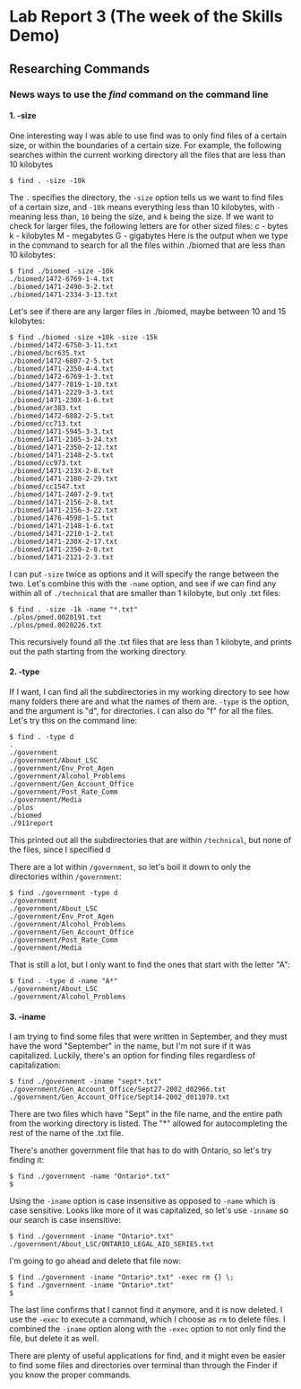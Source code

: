 # Lab Report 3 (The week of the Skills Demo)
## Researching Commands
### News ways to use the *find* command on the command line

#### 1. -size
One interesting way I was able to use find was to only find files of a certain size, or within the boundaries of a certain size. For example, the following searches within the current working directory all the files that are less than 10 kilobytes
```
$ find . -size -10k
```
The `.` specifies the directory, the `-size` option tells us we want to find files of a certain size, and `-10k` means everything less than 10 kilobytes, with `-` meaning less than, `10` being the size, and `k` being the size. If we want to check for larger files, the following letters are for other sized files:
c - bytes
k - kilobytes
M - megabytes
G - gigabytes
Here is the output when we type in the command to search for all the files within ./biomed that are less than 10 kilobytes:
```
$ find ./biomed -size -10k
./biomed/1472-6769-1-4.txt
./biomed/1471-2490-3-2.txt
./biomed/1471-2334-3-13.txt
```
Let's see if there are any larger files in ./biomed, maybe between 10 and 15 kilobytes:
```
$ find ./biomed -size +10k -size -15k
./biomed/1472-6750-3-11.txt
./biomed/bcr635.txt
./biomed/1472-6807-2-5.txt
./biomed/1471-2350-4-4.txt
./biomed/1472-6769-1-3.txt
./biomed/1477-7819-1-10.txt
./biomed/1471-2229-3-3.txt
./biomed/1471-230X-1-6.txt
./biomed/ar383.txt
./biomed/1472-6882-2-5.txt
./biomed/cc713.txt
./biomed/1471-5945-3-3.txt
./biomed/1471-2105-3-24.txt
./biomed/1471-2350-2-12.txt
./biomed/1471-2148-2-5.txt
./biomed/cc973.txt
./biomed/1471-213X-2-8.txt
./biomed/1471-2180-2-29.txt
./biomed/cc1547.txt
./biomed/1471-2407-2-9.txt
./biomed/1471-2156-2-8.txt
./biomed/1471-2156-3-22.txt
./biomed/1476-4598-1-5.txt
./biomed/1471-2148-1-6.txt
./biomed/1471-2210-1-2.txt
./biomed/1471-230X-2-17.txt
./biomed/1471-2350-2-8.txt
./biomed/1471-2121-2-3.txt
```
I can put `-size` twice as options and it will specify the range between the two.
Let's combine this with the `-name` option, and see if we can find any within all of `./technical` that are smaller than 1 kilobyte, but only .txt files:
```
$ find . -size -1k -name "*.txt"  
./plos/pmed.0020191.txt
./plos/pmed.0020226.txt
```
This recursively found all the .txt files that are less than 1 kilobyte, and prints out the path starting from the working directory.
#### 2. -type
If I want, I can find all the subdirectories in my working directory to see how many folders there are and what the names of them are. `-type` is the option, and the argument is "d", for directories. I can also do "f" for all the files.
Let's try this on the command line:
```
$ find . -type d           
.
./government
./government/About_LSC
./government/Env_Prot_Agen
./government/Alcohol_Problems
./government/Gen_Account_Office
./government/Post_Rate_Comm
./government/Media
./plos
./biomed
./911report
```
This printed out all the subdirectories that are within `/technical`, but none of the files, since I specified d

There are a lot within `/government`, so let's boil it down to only the directories within `/government`:
```
$ find ./government -type d        
./government
./government/About_LSC
./government/Env_Prot_Agen
./government/Alcohol_Problems
./government/Gen_Account_Office
./government/Post_Rate_Comm
./government/Media
```

That is still a lot, but I only want to find the ones that start with the letter "A":
```
$ find . -type d -name "A*"
./government/About_LSC
./government/Alcohol_Problems
```

#### 3. -iname
I am trying to find some files that were written in September, and they must have the word "September" in the name, but I'm not sure if it was capitalized. Luckily, there's an option for finding files regardless of capitalization:
```
$ find ./government -iname "sept*.txt" 
./government/Gen_Account_Office/Sept27-2002_d02966.txt
./government/Gen_Account_Office/Sept14-2002_d011070.txt
```
There are two files which have "Sept" in the file name, and the entire path from the working directory is listed. The "*" allowed for autocompleting the rest of the name of the .txt file.

There's another government file that has to do with Ontario, so let's try finding it:
```
$ find ./government -name "Ontario*.txt" 
$ 
```
Using the `-iname` option is case insensitive as opposed to `-name` which is case sensitive.
Looks like more of it was capitalized, so let's use `-inname` so our search is case insensitive:
```
$ find ./government -iname "Ontario*.txt"
./government/About_LSC/ONTARIO_LEGAL_AID_SERIES.txt
```

I'm going to go ahead and delete that file now:
```
$ find ./government -iname "Ontario*.txt" -exec rm {} \;
$ find ./government -iname "Ontario*.txt"                  
$
```
The last line confirms that I cannot find it anymore, and it is now deleted. I use the `-exec` to execute a command, which I choose as `rm` to delete files. I combined the `-iname` option along with the `-exec` option to not only find the file, but delete it as well.

There are plenty of useful applications for find, and it might even be easier to find some files and directories over terminal than through the Finder if you know the proper commands.
